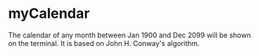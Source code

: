 # myCalendar
The calendar of any month between Jan 1900 and Dec 2099 will be shown on the terminal. It is based on John H. Conway's algorithm.
